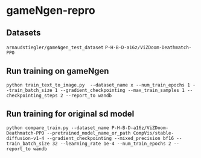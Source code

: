 # gameNgen-repro

## Datasets

`arnaudstiegler/gameNgen_test_dataset`
`P-H-B-D-a16z/ViZDoom-Deathmatch-PPO`

## Run training on gameNgen
```
python train_text_to_image.py  --dataset_name x --num_train_epochs 1 --train_batch_size 1 --gradient_checkpointing --max_train_samples 1 --checkpointing_steps 2 --report_to wandb
```

## Run training for original sd model
```
python compare_train.py --dataset_name P-H-B-D-a16z/ViZDoom-Deathmatch-PPO --pretrained_model_name_or_path CompVis/stable-diffusion-v1-4 --gradient_checkpointing --mixed_precision bf16 --train_batch_size 32 --learning_rate 1e-4 --num_train_epochs 2 --report_to wandb
```